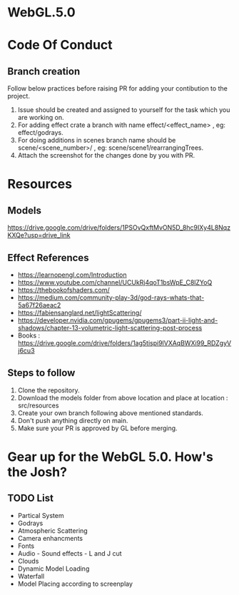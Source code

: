 # WebGL.5.0

# Code Of Conduct 
## Branch creation 
Follow below practices before raising PR for adding your contibution to the project.

1. Issue should be created and assigned to yourself for the task which you are working on.
2. For adding effect crate a branch with name effect/<effect_name> , eg: effect/godrays.
3. For doing additions in scenes branch name should be scene/<scene_number>/<addition> , eg: scene/scene1/rearrangingTrees.
4. Attach the screenshot for the changes done by you with PR.

# Resources 

## Models 
https://drive.google.com/drive/folders/1PSOvQxftMvON5D_8hc9IXy4L8NqzKXQe?usp=drive_link

## Effect References
* https://learnopengl.com/Introduction
* https://www.youtube.com/channel/UCUkRj4qoT1bsWpE_C8lZYoQ
* https://thebookofshaders.com/
* https://medium.com/community-play-3d/god-rays-whats-that-5a67f26aeac2
* https://fabiensanglard.net/lightScattering/
* https://developer.nvidia.com/gpugems/gpugems3/part-ii-light-and-shadows/chapter-13-volumetric-light-scattering-post-process
* Books : https://drive.google.com/drive/folders/1ag5tispi9lVXAqBWXi99_RDZgyVj6cu3

## Steps to follow 
1. Clone the repository.
2. Download the models folder from above location and place at location : src/resources
3. Create your own branch following above mentioned standards.
4. Don't push anything directly on main.
5. Make sure your PR is approved by GL before merging.

# Gear up for the WebGL 5.0. How's the Josh?

## TODO List
* Partical System
* Godrays
* Atmospheric Scattering
* Camera enhancments
* Fonts
* Audio - Sound effects - L and J cut
* Clouds
* Dynamic Model Loading
* Waterfall
* Model Placing according to screenplay






